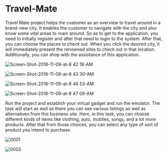 # Travel-Mate
Travel Mate project helps the customer as an overview to travel around in a brand-new city. It enables the customer to navigate with the city and also know some vital areas to roam around. So as to get to the application, you need to initially register and after that need to login to the system. After that, you can choose the places to check out. When you click the desired city, it will immediately present the renowned sites to check out in that location. Additionally, you can shop with the assistance of this application.

![Screen-Shot-2018-11-09-at-8 42 18-AM](https://user-images.githubusercontent.com/75837374/155155107-82997d6e-b0f6-4916-8e87-44d75ebaa5b8.png)

![Screen-Shot-2018-11-09-at-8 43 30-AM](https://user-images.githubusercontent.com/75837374/155155334-ba3d6baf-624f-40b2-a76e-4ea5d28013c2.png)

![Screen-Shot-2018-11-09-at-8 46 53-AM](https://user-images.githubusercontent.com/75837374/155155347-6286d1ec-2f2f-48cb-a902-e93570bb1b82.png)

![Screen-Shot-2018-11-09-at-8 47 09-AM](https://user-images.githubusercontent.com/75837374/155155360-3e85ab46-0d17-4038-b996-e5927e127288.png)

Run the project and establish your virtual gadget and run the emulator. The task will start as well as there you can see various listings as well as alternatives from this business site. Here, in this task, you can choose different kinds of items like clothing, auto, mobiles, songs, and a lot more products. After that from those choices, you can select any type of sort of product you intend to purchase.

![0001](https://user-images.githubusercontent.com/75837374/155159100-ce07d48d-14cf-47b3-95b6-6b6f263392a5.jpg)

![0002](https://user-images.githubusercontent.com/75837374/155159900-21f02271-0fa3-4183-a5ad-e84faccac392.jpg)


